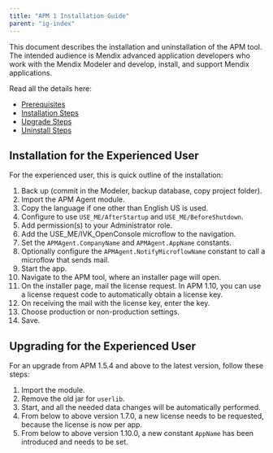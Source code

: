 ```yaml
---
title: "APM 1 Installation Guide"
parent: "ig-index"
---
```

This document describes the installation and uninstallation of the APM tool. The intended audience is Mendix advanced application developers who work with the Mendix Modeler and develop, install, and support Mendix applications.

Read all the details here:

*   [Prerequisites](pre-requisites)
*   [Installation Steps](installation-steps)
*   [Upgrade Steps](upgrade-steps)
*   [Uninstall Steps](uninstall-steps)

## Installation for the Experienced User

For the experienced user, this is quick outline of the installation:

1. Back up (commit in the Modeler, backup database, copy project folder).
2. Import the APM Agent module.
3. Copy the language if one other than English US is used.
4. Configure to use `USE_ME/AfterStartup` and `USE_ME/BeforeShutdown`.
5. Add permission(s) to your Administrator role.
6. Add the USE_ME/IVK_OpenConsole microflow to the navigation.
7. Set the `APMAgent.CompanyName` and `APMAgent.AppName` constants.
8. Optionally configure the `APMAgent.NotifyMicroflowName` constant to call a microflow that sends mail.
9. Start the app.
10. Navigate to the APM tool, where an installer page will open.
11. On the installer page, mail the license request. In APM 1.10, you can use a license request code to automatically obtain a license key.
12. On receiving the mail with the license key, enter the key.
13. Choose production or non-production settings.
14. Save.

## Upgrading for the Experienced User

For an upgrade from APM 1.5.4 and above to the latest version, follow these steps:

1. Import the module.
2. Remove the old jar for `userlib`.
3. Start, and all the needed data changes will be automatically performed.
4. From below to above version 1.7.0, a new license needs to be requested, because the license is now per app.
5. From below to above version 1.10.0, a new constant `AppName` has been introduced and needs to be set.
